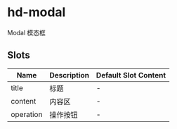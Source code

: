 # hd-modal

Modal 模态框


## Slots

<!-- @vuese:hd-modal:slots:start -->
|Name|Description|Default Slot Content|
|---|---|---|
|title|标题|-|
|content|内容区|-|
|operation|操作按钮|-|

<!-- @vuese:hd-modal:slots:end -->


